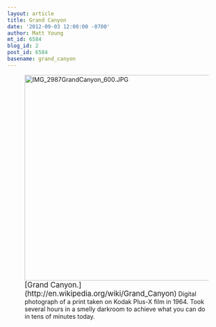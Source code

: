 ```yaml
---
layout: article
title: Grand Canyon
date: '2012-09-03 12:00:00 -0700'
author: Matt Young
mt_id: 6584
blog_id: 2
post_id: 6584
basename: grand_canyon
---
```

<figure>
<img src="/PT/uploads/2012/IMG_2987GrandCanyon_600.JPG" alt="IMG_2987GrandCanyon_600.JPG" width="600" height="474" />
<figcaption markdown="span">
<big>[Grand Canyon.](http://en.wikipedia.org/wiki/Grand_Canyon)</big> Digital photograph of a print taken on Kodak Plus-X film in 1964. Took several hours in a smelly darkroom to achieve what you can do in tens of minutes today.

</figcaption>
</figure>
